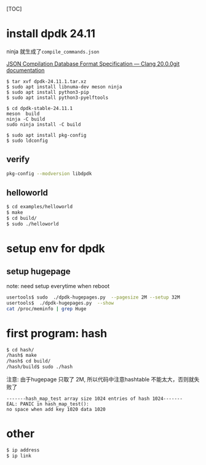 [TOC]

# install dpdk 24.11

ninja 就生成了`compile_commands.json`

[JSON Compilation Database Format Specification &#8212; Clang 20.0.0git documentation](https://clang.llvm.org/docs/JSONCompilationDatabase.html)

```
$ tar xvf dpdk-24.11.1.tar.xz 
$ sudo apt install libnuma-dev meson ninja
$ sudo apt install python3-pip
$ sudo apt install python3-pyelftools

$ cd dpdk-stable-24.11.1
meson  build
ninja -C build
sudo ninja install -C build

$ sudo apt install pkg-config
$ sudo ldconfig
```

## verify

```bash
pkg-config --modversion libdpdk
```

## helloworld

```bash
$ cd examples/helloworld
$ make
$ cd build/
$ sudo ./helloworld
```

# setup env for dpdk

## setup hugepage
note: need setup everytime when reboot

```bash
usertools$ sudo  ./dpdk-hugepages.py  --pagesize 2M --setup 32M
usertools$  ./dpdk-hugepages.py  --show
cat /proc/meminfo | grep Huge
```

# first program: hash


```bash
$ cd hash/
/hash$ make
/hash$ cd build/
/hash/build$ sudo ./hash
```

注意: 由于hugepage 只取了 2M, 所以代码中注意hashtable 不能太大，否则就失败了
```log
-------hash_map_test array size 1024 entries of hash 1024-------
EAL: PANIC in hash_map_test():
no space when add key 1020 data 1020
```

# other

```bash
$ ip address
$ ip link
```
